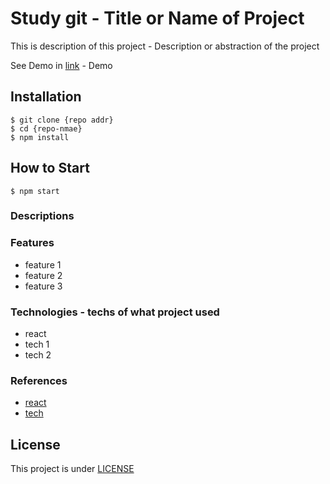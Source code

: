 # Study git - Title or Name of Project

This is description of this project - Description or abstraction of the project

See Demo in [link](xxxxxxx.xxxx) - Demo


## Installation

```shell
$ git clone {repo addr}
$ cd {repo-nmae}
$ npm install
```
## How to Start
```shell
$ npm start
```

### Descriptions

### Features

- feature 1
- feature 2
- feature 3

### Technologies - techs of what project used
- react
- tech 1
- tech 2

### References
- [react](ss)
- [tech](Ss)

## License

This project is under [LICENSE](__)
